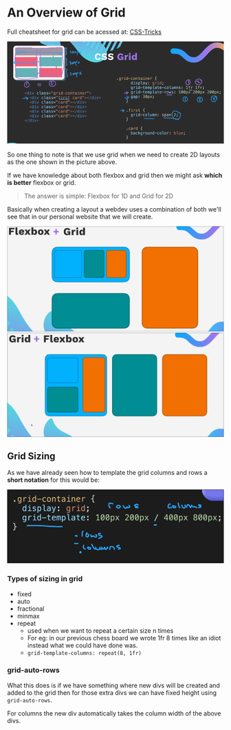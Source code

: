 # An Overview of Grid

Full cheatsheet for grid can be acessed at: [CSS-Tricks](https://css-tricks.com/snippets/css/complete-guide-grid/)

![overview of css grid](./images/image1.png)

So one thing to note is that we use grid when we need to create 2D layouts as the one shown in the picture above.

If we have knowledge about both flexbox and grid then we might ask **which is better** flexbox or grid.

> The answer is simple: Flexbox for 1D and Grid for 2D

Basically when creating a layout a webdev uses a combination of both we'll see that in our personal website that we will create.

![flexbox+grid](./images/image2.png)![grid+flexbox](./images/image3.png)

## Grid Sizing 

As we have already seen how to template the grid columns and rows a **short notation** for this would be:

![grid-templates](./images/image4.png)

### Types of sizing in grid 

- fixed
- auto
- fractional
- minmax
- repeat
    - used when we want to repeat a certain size n times
    - For eg: in our previous chess board we wrote 1fr 8 times like an idiot instead what we could have done was.
    - `grid-template-columns: repeat(8, 1fr)`

### grid-auto-rows

What this does is if we have something where new divs will be created and added to the grid then for those extra divs we can have fixed height using `grid-auto-rows`.

For columns the new div automatically takes the column width of the above divs.